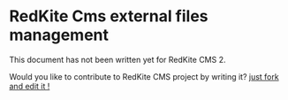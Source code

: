 # RedKite Cms external files management
This document has not been written yet for RedKite CMS 2. 

Would you like to contribute to RedKite CMS project by writing it?  [just fork and edit it !](https://github.com/redkite-labs/RedKiteCms/edit/master/docs/book/redkite-cms-external-files-management.md)